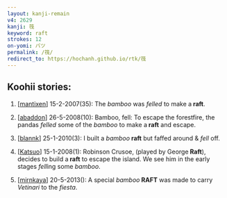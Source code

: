 ```yaml
---
layout: kanji-remain
v4: 2629
kanji: 筏
keyword: raft
strokes: 12
on-yomi: バツ
permalink: /筏/
redirect_to: https://hochanh.github.io/rtk/筏
---
```


## Koohii stories: 

1) [<a href="http://kanji.koohii.com/profile/mantixen">mantixen</a>] 15-2-2007(35): The <em>bamboo</em> was <em>felled</em> to make a<strong> raft</strong>.

2) [<a href="http://kanji.koohii.com/profile/abaddon">abaddon</a>] 26-5-2008(10): Bamboo, fell: To escape the forestfire, the pandas <em>felled</em> some of the <em>bamboo</em> to make a<strong> raft</strong> and escape.

3) [<a href="http://kanji.koohii.com/profile/blannk">blannk</a>] 25-1-2010(3): I built a <em>bamboo</em><strong> raft</strong> but faffed around &amp; <em>fell</em> off.

4) [<a href="http://kanji.koohii.com/profile/Katsuo">Katsuo</a>] 15-1-2008(1): Robinson Crusoe, (played by George<strong> Raft</strong>), decides to build a<strong> raft</strong> to escape the island. We see him in the early stages <em>fell</em>ing some <em>bamboo</em>.

5) [<a href="http://kanji.koohii.com/profile/mirnkaya">mirnkaya</a>] 20-5-2013(): A special <em>bamboo</em><strong> RAFT</strong> was made to carry <em>Vetinari</em> to the <em>fiesta</em>.

